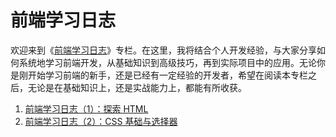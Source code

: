 # 前端学习日志

欢迎来到《[前端学习日志](./front-end-column-introduction.md)》专栏。在这里，我将结合个人开发经验，与大家分享如何系统地学习前端开发，从基础知识到高级技巧，再到实际项目中的应用。无论你是刚开始学习前端的新手，还是已经有一定经验的开发者，希望在阅读本专栏之后，无论是在基础知识上，还是实战能力上，都能有所收获。

1. [前端学习日志（1）：探索 HTML](./exploring-html.md)
2. [前端学习日志（2）：CSS 基础与选择器](./exploring-css-basics-and-selectors.md)
